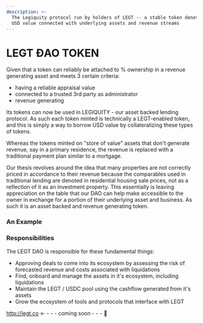 ```yaml
---
description: >-
  The Legiquity protocol run by holders of LEGT -- a stable token denoted in the
  USD value connected with underlying assets and revenue streams
---
```


# LEGT ĐAO TOKEN

Given that a token can reliably be attached to % ownership in a revenue generating asset and meets 3 certain criteria:

* having a reliable appraisal value&#x20;
* connected to a trusted 3rd party as administrator
* revenue generating

Its tokens can now be used in LEGIQUITY - our asset backed lending protocol.  As such each token minted is technically a LEGT-enabled token, and this is simply a way to borrow USD value by collateralizing these types of tokens. &#x20;

Whereas the tokens minted on "store of value" assets that don't generate revenue, say in a primary residence, the revenue is replaced with a traditional payment plan similar to a mortgage.

Our thesis revolves around the idea that many properties are not correctly priced in accordance to their revenue because the comparables used in traditional lending are denoted in residential housing sale prices, not as a reflection of it as an investment property.  This essentially is leaving appreciation on the table that our DAO can help make accessible to the owner in exchange for a portion of their underlying asset and business. As such it is an asset backed and revenue generating token.&#x20;

### An Example



### Responsibilities

The LEGT DAO is responsible for these fundamental things:&#x20;

* Approving deals to come into its ecosystem by assessing the risk of forecasted revenue and costs associated with liquidations
* Find, onboard and manage the assets in it's ecosystem, including liquidations
* Maintain the LEGT / USDC pool using the cashflow generated from it's assets
* Grow the ecosystem of tools and protocols that interface with LEGT

http://legt.co   <- - - -  coming soon - - -  👀
